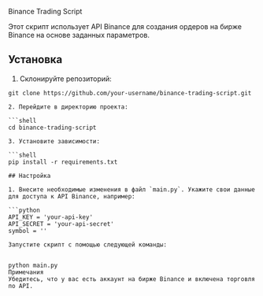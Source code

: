 Binance Trading Script

Этот скрипт использует API Binance для создания ордеров на бирже Binance на основе заданных параметров.

## Установка

1. Склонируйте репозиторий:

```shell
git clone https://github.com/your-username/binance-trading-script.git

2. Перейдите в директорию проекта:

```shell
cd binance-trading-script

3. Установите зависимости:

```shell
pip install -r requirements.txt

## Настройка

1. Внесите необходимые изменения в файл `main.py`. Укажите свои данные для доступа к API Binance, например:

```python
API_KEY = 'your-api-key'
API_SECRET = 'your-api-secret'
symbol = ''

Запустите скрипт с помощью следующей команды:


python main.py
Примечания
Убедитесь, что у вас есть аккаунт на бирже Binance и включена торговля по API.
